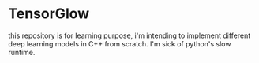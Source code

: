 # TensorGlow
this repository is for learning purpose, i'm intending to implement different deep learning models in C++ from scratch.  I'm sick of python's slow runtime. 
